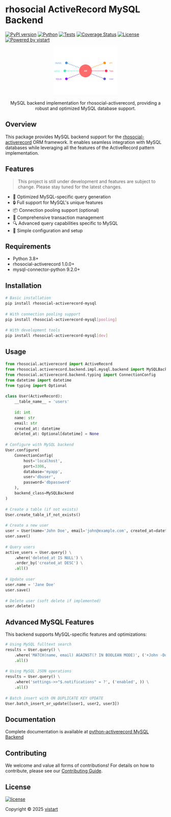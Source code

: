 # rhosocial ActiveRecord MySQL Backend

[![PyPI version](https://badge.fury.io/py/rhosocial-activerecord-mysql.svg)](https://badge.fury.io/py/rhosocial-activerecord-mysql)
[![Python](https://img.shields.io/pypi/pyversions/rhosocial-activerecord-mysql.svg)](https://pypi.org/project/rhosocial-activerecord-mysql/)
[![Tests](https://github.com/rhosocial/python-activerecord-mysql/actions/workflows/test.yml/badge.svg)](https://github.com/rhosocial/python-activerecord-mysql/actions)
[![Coverage Status](https://codecov.io/gh/rhosocial/python-activerecord-mysql/branch/main/graph/badge.svg)](https://app.codecov.io/gh/rhosocial/python-activerecord-mysql/tree/main)
[![License](https://img.shields.io/github/license/rhosocial/python-activerecord-mysql.svg)](https://github.com/rhosocial/python-activerecord-mysql/blob/main/LICENSE)
[![Powered by vistart](https://img.shields.io/badge/Powered_by-vistart-blue.svg)](https://github.com/vistart)

<div align="center">
    <img src="https://raw.githubusercontent.com/rhosocial/python-activerecord/main/docs/images/logo.svg" alt="rhosocial ActiveRecord Logo" width="200"/>
    <p>MySQL backend implementation for rhosocial-activerecord, providing a robust and optimized MySQL database support.</p>
</div>

## Overview

This package provides MySQL backend support for the [rhosocial-activerecord](https://github.com/rhosocial/python-activerecord) ORM framework. It enables seamless integration with MySQL databases while leveraging all the features of the ActiveRecord pattern implementation.

## Features

> This project is still under development and features are subject to change. Please stay tuned for the latest changes.

- 🚀 Optimized MySQL-specific query generation
- 🔒 Full support for MySQL's unique features
- 📦 Connection pooling support (optional)
- 🔄 Comprehensive transaction management
- 🔍 Advanced query capabilities specific to MySQL
- 🔌 Simple configuration and setup

## Requirements

- Python 3.8+
- rhosocial-activerecord 1.0.0+
- mysql-connector-python 9.2.0+

## Installation

```bash
# Basic installation
pip install rhosocial-activerecord-mysql

# With connection pooling support
pip install rhosocial-activerecord-mysql[pooling]

# With development tools
pip install rhosocial-activerecord-mysql[dev]
```

## Usage

```python
from rhosocial.activerecord import ActiveRecord
from rhosocial.activerecord.backend.impl.mysql.backend import MySQLBackend
from rhosocial.activerecord.backend.typing import ConnectionConfig
from datetime import datetime
from typing import Optional

class User(ActiveRecord):
    __table_name__ = 'users'
    
    id: int
    name: str
    email: str
    created_at: datetime
    deleted_at: Optional[datetime] = None

# Configure with MySQL backend
User.configure(
    ConnectionConfig(
        host='localhost',
        port=3306,
        database='myapp',
        user='dbuser',
        password='dbpassword'
    ),
    backend_class=MySQLBackend
)

# Create a table (if not exists)
User.create_table_if_not_exists()

# Create a new user
user = User(name='John Doe', email='john@example.com', created_at=datetime.now())
user.save()

# Query users
active_users = User.query() \
    .where('deleted_at IS NULL') \
    .order_by('created_at DESC') \
    .all()

# Update user
user.name = 'Jane Doe'
user.save()

# Delete user (soft delete if implemented)
user.delete()
```

## Advanced MySQL Features

This backend supports MySQL-specific features and optimizations:

```python
# Using MySQL fulltext search
results = User.query() \
    .where('MATCH(name, email) AGAINST(? IN BOOLEAN MODE)', ('+John -Doe', )) \
    .all()

# Using MySQL JSON operations
results = User.query() \
    .where('settings->>"$.notifications" = ?', ('enabled', )) \
    .all()

# Batch insert with ON DUPLICATE KEY UPDATE
User.batch_insert_or_update([user1, user2, user3])
```

## Documentation

Complete documentation is available at [python-activerecord MySQL Backend](https://docs.python-activerecord.dev.rho.social/backends/mysql.html)

## Contributing

We welcome and value all forms of contributions! For details on how to contribute, please see our [Contributing Guide](https://github.com/rhosocial/python-activerecord-mysql/blob/main/CONTRIBUTING.md).

## License

[![license](https://img.shields.io/github/license/rhosocial/python-activerecord-mysql.svg)](https://github.com/rhosocial/python-activerecord-mysql/blob/main/LICENSE)

Copyright © 2025 [vistart](https://github.com/vistart)